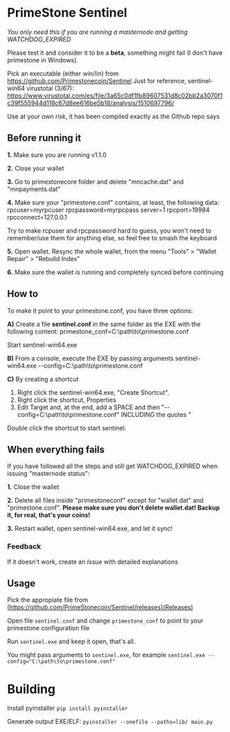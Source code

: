 # PrimeStone Sentinel

*You only need this if you are running a masternode and getting WATCHDOG_EXPIRED*

Please test it and consider it to be a **beta**, something might fail (I don't have primestone in Windows).

Pick an executable (either win/lin) from https://github.com/Primestonecoin/Sentinel
Just for reference, sentinel-win64 virustotal (3/67): https://www.virustotal.com/es/file/3a65c0df1fb89607531d8c02bb2a3070f1c39f555944d118c67d8ee616be5b18/analysis/1510697796/

Use at your own risk, it has been compiled exactly as the Github repo says

## Before running it

**1.** Make sure you are running v1.1.0

**2.** Close your wallet

**3.** Go to primestonecore folder and delete "mncache.dat" and "mnpayments.dat"

**4.** Make sure your "primestone.conf" contains, at least, the following data:
rpcuser=myrpcuser
rpcpassword=myrpcpass
server=1
rpcport=19984
rpcconnect=127.0.0.1

Try to make rcpuser and rpcpassword hard to guess, you won't need to remember/use them for anything else, so feel free to smash the keyboard

**5.** Open wallet. Resync the whole wallet, from the menu "Tools" > "Wallet Repair" > "Rebuild Index"

**6.** Make sure the wallet is running and completely synced before continuing

## How to

To make it point to your primestone.conf, you have three options:

**A)** Create a file **sentinel.conf** in the same folder as the EXE with the following content:
primestone_conf=C:\path\to\primestone.conf

Start sentinel-win64.exe

**B)** From a console, execute the EXE by passing arguments 
sentinel-win64.exe --config=C:\path\to\primestone.conf

**C)** By creating a shortcut

1) Right click the sentinel-win64.exe, "Create Shortcut". 
2) Right click the shortcut, Properties
3) Edit Target and, at the end, add a SPACE and then "--config=C:\path\to\primestone.conf" INCLUDING the quotes "

Double click the shortcut to start sentinel.

## When everything fails
If you have followed all the steps and still get WATCHDOG_EXPIRED when issuing "masternode status":

**1.** Close the wallet

**2.** Delete all files inside "primestoneconf" except for "wallet.dat" and "primestone.conf".
**Please make sure you don't delete wallet.dat! Backup it, for real, that's your coins!**

**3.** Restart wallet, open sentinel-win64.exe, and let it sync!

### Feedback
If it doesn't work, create an *Issue* with detailed explanations


## Usage

Pick the appropiate file from [https://github.com/PrimeStonecoin/Sentinel/releases](Releases)

Open file `sentinel.conf` and change `primestone_conf` to point to your primestone configuration file

Run `sentinel.exe` and keep it open, that's all.

You might pass arguments to `sentinel.exe`, for example `sentinel.exe --config="C:\path\to\primestone.conf"`


# Building

Install pyinstaller `pip install pyinstaller`

Generate output EXE/ELF: `pyinstaller --onefile --paths=lib/ main.py`
